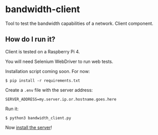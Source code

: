 # bandwidth-client

Tool to test the bandwidth capabilities of a network. Client component.

## How do I run it?

Client is tested on a Raspberry Pi 4.

You will need Selenium WebDriver to run web tests.

Installation script coming soon. For now:

    $ pip install -r requirements.txt

Create a `.env` file with the server address:

```
SERVER_ADDRESS=my.server.ip.or.hostname.goes.here
```

Run it:

    $ python3 bandwidth_client.py

Now [install the server](https://github.com/techied/bandwidth-server)!
